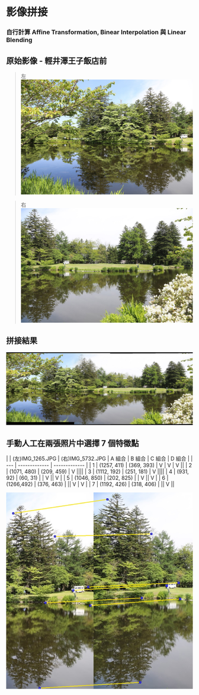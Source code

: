 # 影像拼接
### 自行計算 Affine Transformation, Binear Interpolation 與 Linear Blending

## 原始影像 - 輕井澤王子飯店前
> 左
![](https://github.com/elviselle/image_stitching/blob/master/.readme_imgs/IMG_1265.JPG)

> 右
![](https://github.com/elviselle/image_stitching/blob/master/.readme_imgs/IMG_5732.JPG)

## 拼接結果
![](https://github.com/elviselle/image_stitching/blob/master/.readme_imgs/merged.jpg)

## 手動人工在兩張照片中選擇 7 個特徵點
|     | (左)IMG_1265.JPG  | (右)IMG_5732.JPG | A 組合 | B 組合 | C 組合 | D 組合 |
| --- | ------------- | ------------- |
| 1 | (1257, 411)  | (369, 393) | V | V | V ||
| 2 | (1071, 480)  | (209, 459) | V ||||
| 3 | (1112, 192)  | (251, 181) | V ||||
| 4 | (931, 92)    |  (60, 31)  |   | V || V |
| 5 | (1046, 850)  | (202, 825) |   | V || V |
| 6 | (1266,492)   | (376, 463) |   || V | V |
| 7 | (1192, 426)  | (318, 406) |   || V ||

![](https://github.com/elviselle/image_stitching/blob/master/.readme_imgs/mapping_corp.png)


